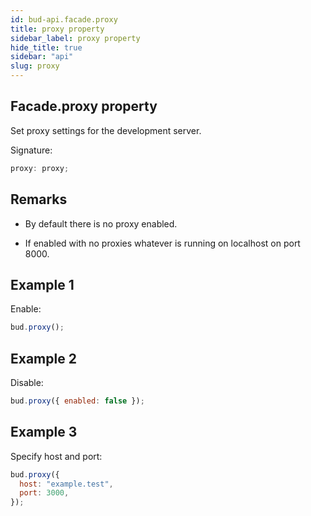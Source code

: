 ```yaml
---
id: bud-api.facade.proxy
title: proxy property
sidebar_label: proxy property
hide_title: true
sidebar: "api"
slug: proxy
---
```


## Facade.proxy property

Set proxy settings for the development server.

Signature:

```typescript
proxy: proxy;
```

## Remarks

- By default there is no proxy enabled.

- If enabled with no proxies whatever is running on localhost on port 8000.

## Example 1

Enable:

```js
bud.proxy();
```

## Example 2

Disable:

```js
bud.proxy({ enabled: false });
```

## Example 3

Specify host and port:

```js
bud.proxy({
  host: "example.test",
  port: 3000,
});
```
